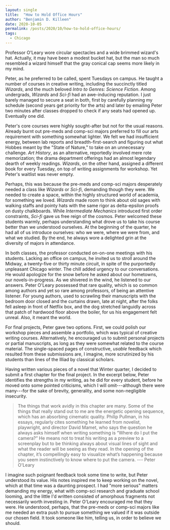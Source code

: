 ```yaml
---
layout: single
title:  "How to Hold Office Hours"
author: "Benjamin D. Killeen"
date: 2020-10-05
permalink: /posts/2020/10/how-to-hold-office-hours/
tags:
  - Chicago
---
```


Professor O'Leary wore circular spectacles and a wide brimmed wizard's hat. Actually, it may have
been a modest bucket hat, but the man so much resembled a wizard himself that the gray conical cap
seems more likely in my mind.

Peter, as he preferred to be called, spent Tuesdays on campus. He taught a number of courses in
creative writing, including the succinctly titled *Wizards*, and the much beloved *Intro to Genres:
Science Fiction*. Among undergrads, *Wizards* and *Sci-fi* had an awe-inducing reputation. I just
barely managed to secure a seat in both, first by carefully planning my schedule (second years get
priority for the arts) and later by emailing Peter two minutes after classes dropped to check if
any seats had opened up. Eventually one did.

Peter's core courses were highly sought-after but not for the usual reasons. Already burnt out
pre-meds and comp-sci majors preferred to fill our arts requirement with something somewhat
lighter. We felt we had insufficient energy, between lab reports and breadth-first-search and
figuring out what Hobbes meant by the "State of Nature," to take on an unnecessary challenge. *Art
History*, as an alternative, reportedly involved mere rote memorization; the drama department
offerings had an almost legendary dearth of weekly readings. *Wizards*, on the other hand, assigned
a different book for every Tuesday, on top of writing assignments for workshop. Yet Peter's
waitlist was never empty.

Perhaps, this was because the pre-meds and comp-sci majors desperately needed a class like
*Wizards* or *Sci-fi*, demanding though they were. We needed to create a space, within the highly
structured world of academia, for something we loved. *Wizards* made room to think about old sages
with walking staffs and pointy hats with the same rigor as delta-epsilon proofs on dusty
chalkboards. While *Intermediate Mechanics* introduced first order constraints, *Sci-fi* gave us
free reign of the cosmos. Peter welcomed these students warmly, perhaps understanding what drove us
to take his course better than we understood ourselves. At the beginning of the quarter, he had all
of us introduce ourselves: who we were, where we were from, and what we studied. By the end, he
always wore a delighted grin at the diversity of majors in attendance.

In both classes, the professor conducted on-on-one meetings with his students. Lacking an office on
campus, he invited us to stroll around the Midway, a twenty-five or thirty minute circuit, in spite
of the purportedly unpleasant Chicago winter. The chill added urgency to our conversations. He
would apologize for the snow before he asked about our hometowns, our novels-in-progress. As we
shivered in the wind, he listened to our answers. Peter O'Leary possessed that rare quality, which
is so common among authors and yet so rare among professors, of being an attentive listener. For
young authors, used to scrawling their manuscripts with the bedroom door closed and the curtains
drawn, late at night, after the folks fell asleep in front of Netflix box, and the dog stretched
languidly across that patch of hardwood floor above the boiler, for us his engagement felt
unreal. Also, it meant the world.

For final projects, Peter gave two options. First, we could polish our workshop pieces and assemble
a portfolio, which was typical of creative writing courses. Alternatively, he encouraged us to
submit personal projects or partial manuscripts, as long as they were somewhat related to the
course material. The single-spaced pages of constructive, *usable* feedback which resulted from
these submissions are, I imagine, more scrutinized by his students than lines of the Illiad by
classical scholars.

Having written various pieces of a novel that Winter quarter, I decided to submit a first chapter
for the final project. In the excerpt below, Peter identifies the strengths in my writing, as he
did for every student, before he moved onto some pointed criticisms, which I will omit---although
there were many---for the sake of brevity, generality, and some non-negligible insecurity.

> The things that work avidly in this chapter are many. Some of the things that really stand out to
> me are the energetic opening sequence, which has an absorbing cinematic quality. Philip Pullman,
> in his essays, regularly cites something he learned from novelist, playwright, and director David
> Mamet, who says the question he always asks himself when writing something is “Where do I put the
> camera?” He means not to treat his writing as a preview to a screenplay but to be thinking always
> about visual lines of sight and what the reader will be seeing as they read. In the opening of
> the chapter, it’s compellingly easy to visualize what’s happening because you seem instinctively
> to know where to put the camera. --- Peter O'Leary

I imagine such poignant feedback took some time to write, but Peter understood its value. His notes
inspired me to keep working on the novel, which at that time was a daunting prospect. I had "more
serious" matters demanding my energy, what with comp-sci research and graduate school looming, and
the little I'd written consisted of amorphous fragments not necessarily worth investing in. Peter
O'Leary encouraged me that they were. He understood, perhaps, that the pre-meds or comp-sci majors
like me needed an extra push to pursue something we valued if it was outside our chosen field. It
took someone like him, telling us, in order to believe we should.
